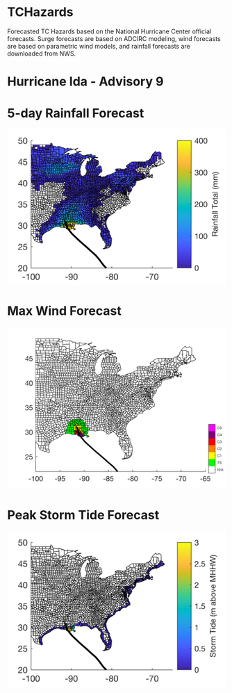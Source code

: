# TCHazards

Forecasted TC Hazards based on the National Hurricane Center official forecasts. Surge forecasts are based on ADCIRC modeling, wind forecasts are based on parametric wind models, and rainfall forecasts are downloaded from NWS. 

# Hurricane Ida - Advisory 9

# 5-day Rainfall Forecast
![Alt text](al092021_9_rain.png?raw=true "Title")

# Max Wind Forecast 
![Alt text](al092021_9_wind.png?raw=true "Title")

# Peak Storm Tide Forecast 
![Alt text](al092021_9_surge.png?raw=true "Title")
